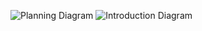 ![Planning Diagram](https://www.dropbox.com/s/mdn9c3guizu6nme/whiteboard_SAP_session_15_4_15.jpg?dl=1)
![Introduction Diagram](https://www.dropbox.com/s/mdn9c3guizu6nme/whiteboard_SAP_session_15_4_15.jpg?dl=1)